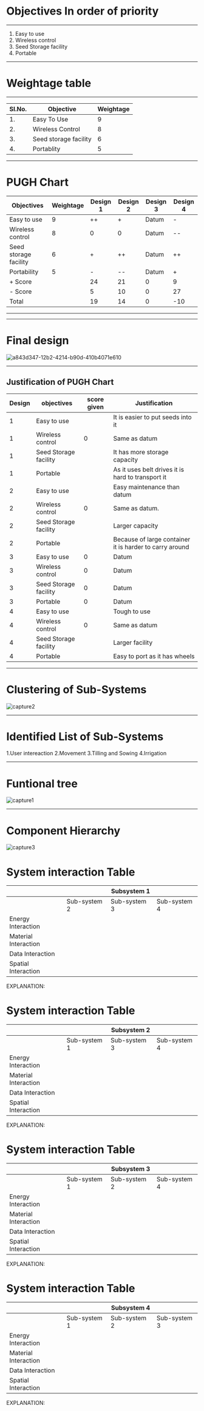 # **Objectives In order of priority**

***
1. Easy to use
2. Wireless control
3. Seed Storage facility
4. Portable
***
# **Weightage table**

***
|SI.No.|Objective             |Weightage             |
|------|----------------------|----------------------|
|1.    | Easy To Use         |9          |
|2.    | Wireless Control         |8         |
|3.    | Seed storage facility         |6          |
|4.    | Portablity               |5          |
***
# **PUGH Chart**
|Objectives    |Weightage  |Design 1               |Design 2               |Design 3               |Design 4               |
|--------------|-----------|-----------------------|-----------------------|-----------------------|-----------------------|
| Easy to use  |  9         | ++          |+           | Datum          |-       |          
| Wireless control|     8        | 0        |0           |Datum                    |   -- |            
|Seed storage facility|  6            | +  |++           |    Datum                |   ++  |
|Portability   |         5  | -        |--         |   Datum    |   +               |
|+ Score       |         |24   |21   |0   | 9  |
|- Score       |         | 5   |10   |0   | 27  |
| Total        |         | 19  |14   | 0  | -10|
***

***
# **Final design**
![a843d347-12b2-4214-b90d-410b4071e610](https://user-images.githubusercontent.com/46991362/52909800-22271700-32b4-11e9-902d-46f875cc7b8e.jpg)

***
## **Justification of PUGH Chart**
|Design   |objectives |score given               |Justification            |
|--------------|-----------|-----------------------|-----------------------|
|1| Easy to use||It is easier to put seeds into it| 
|1| Wireless control|0|Same as datum|
|1| Seed Storage facility||It has more storage capacity|
|1| Portable||As it uses belt drives it is hard to transport it|
|2| Easy to use||Easy maintenance than datum|
|2| Wireless control|0|Same as datum.|
|2| Seed Storage facility||Larger capacity|
|2| Portable||Because of large container it is harder to carry around|
|3| Easy to use|0|Datum|
|3| Wireless control|0|Datum|
|3| Seed Storage facility|0|Datum|
|3| Portable|0|Datum|
|4| Easy to use||Tough to use|
|4| Wireless control|0|Same as datum|
|4| Seed Storage facility||Larger facility|
|4| Portable||Easy to port as it has wheels|


***
# **Clustering of Sub-Systems**
![capture2](https://user-images.githubusercontent.com/46917583/53155003-2029c480-35e2-11e9-8f04-d0446fe8442b.PNG)

***
# **Identified List of Sub-Systems**
1.User intereaction
2.Movement
3.Tilling and Sowing
4.Irrigation

***
# **Funtional tree**
![capture1](https://user-images.githubusercontent.com/46917583/53155008-228c1e80-35e2-11e9-8ab4-ae2254d88eec.PNG)
***
# **Component Hierarchy**
![capture3](https://user-images.githubusercontent.com/46917583/53161586-48202480-35f0-11e9-9126-7de6904197c4.PNG)
# **System interaction Table**
|       |        |Subsystem 1             |            |
|--------------|-----------|-----------------------|-----------------------|
|        |Sub-system 2|Sub-system 3|Sub-system 4|
|Energy Interaction||||
|Material Interaction||||
|Data Interaction||||
|Spatial Interaction||||

EXPLANATION:


# **System interaction Table**
|       |        |Subsystem 2             |            |
|--------------|-----------|-----------------------|-----------------------|
|        |Sub-system 1|Sub-system 3|Sub-system 4|
|Energy Interaction||||
|Material Interaction||||
|Data Interaction||||
|Spatial Interaction||||

EXPLANATION:


# **System interaction Table**
|       |        |Subsystem 3             |            |
|--------------|-----------|-----------------------|-----------------------|
|        |Sub-system 1|Sub-system 2|Sub-system 4|
|Energy Interaction||||
|Material Interaction||||
|Data Interaction||||
|Spatial Interaction||||

EXPLANATION:


# **System interaction Table**
|       |        |Subsystem 4             |            |
|--------------|-----------|-----------------------|-----------------------|
|        |Sub-system 1|Sub-system 2|Sub-system 3|
|Energy Interaction||||
|Material Interaction||||
|Data Interaction||||
|Spatial Interaction||||

EXPLANATION: